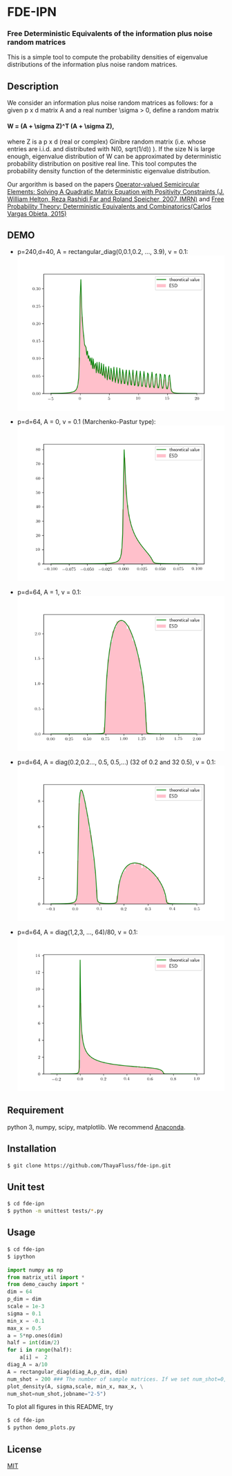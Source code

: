 # FDE-IPN

### Free Deterministic Equivalents of the information plus noise random matrices
This is a simple tool to compute the probability densities of eigenvalue distributions of the information plus noise random matrices.

## Description
We consider an information plus noise random matrices as follows:
for a given p x d matrix A and a real number \sigma > 0, define a random matrix

####    W = (A + \sigma Z)^T (A +  \sigma Z),

where Z is a p x d (real or complex) Ginibre random matrix (i.e. whose entries are i.i.d. and distributed with N(0, sqrt(1/d)) ).
If the size N is large enough, eigenvalue distribution of W can be approximated by  deterministic probability distribution on positive real line.
This tool computes the probability density function of the deterministic eigenvalue distribution.


Our argorithm is based on the papers [Operator-valued Semicircular Elements: Solving A Quadratic
Matrix Equation with Positivity Constraints (J. William Helton, Reza Rashidi Far and Roland Speicher, 2007, IMRN)](http://www.math.ucsd.edu/~helton/BILLSPAPERSscanned/HRS07.pdf) and
[Free Probability Theory: Deterministic Equivalents and Combinatorics(Carlos Vargas Obieta, 2015)](http://d-nb.info/1070819107/34)


## DEMO
* p=240,d=40, A = rectangular_diag(0,0.1,0.2, ..., 3.9), v = 0.1:
![240by40](https://github.com/ThayaFluss/fde-ipn/blob/master/images/plot_density/240by40.png)


* p=d=64, A = 0, v = 0.1 (Marchenko-Pastur type):
![MP](https://github.com/ThayaFluss/fde-ipn/blob/master/images/plot_density/MP.png)

* p=d=64, A = 1, v = 0.1:
![identity](https://github.com/ThayaFluss/fde-ipn/blob/master/images/plot_density/identity.png)

* p=d=64, A = diag(0.2,0.2..., 0.5, 0.5,...) (32 of 0.2 and 32 0.5), v = 0.1:
![2-5](https://github.com/ThayaFluss/fde-ipn/blob/master/images/plot_density/2-5.png)

* p=d=64, A = diag(1,2,3, ..., 64)/80, v = 0.1:
![64](https://github.com/ThayaFluss/fde-ipn/blob/master/images/plot_density/64.png)

## Requirement
python 3, numpy, scipy, matplotlib. We recommend [Anaconda](https://www.continuum.io/downloads).

## Installation

```bash
$ git clone https://github.com/ThayaFluss/fde-ipn.git
```
## Unit test
```bash
$ cd fde-ipn
$ python -m unittest tests/*.py
```


## Usage
```bash
$ cd fde-ipn
$ ipython
```
```python
import numpy as np
from matrix_util import *
from demo_cauchy import *
dim = 64
p_dim = dim
scale = 1e-3
sigma = 0.1
min_x = -0.1
max_x = 0.5
a = 5*np.ones(dim)
half = int(dim/2)
for i in range(half):
    a[i] =  2
diag_A = a/10
A = rectangular_diag(diag_A,p_dim, dim)
num_shot = 200 ### The number of sample matrices. If we set num_shot=0, only density is plotted.
plot_density(A, sigma,scale, min_x, max_x, \
num_shot=num_shot,jobname="2-5")  
```


To plot all figures in this README, try
```bash
$ cd fde-ipn
$ python demo_plots.py
```


## License

  [MIT](https://github.com/ThayaFluss/fde-ipn/blob/master/LICENSE)
